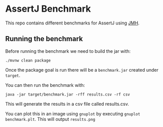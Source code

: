 # AssertJ Benchmark

This repo contains different benchmarks for AssertJ using [JMH](https://github.com/openjdk/jmh).

## Running the benchmark

Before running the benchmark we need to build the jar with:

```shell
./mvnw clean package
```

Once the package goal is run there will be a `benchmark.jar` created under `target`.

You can then run the benchmark with:

```shell
java -jar target/benchmark.jar -rff results.csv -rf csv
```

This will generate the results in a csv file called results.csv.

You can plot this in an image using `gnuplot` by executing `gnuplot benchmark.plt`. This will output `results.png`
